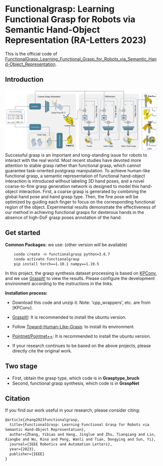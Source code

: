 # Functionalgrasp: Learning Functional Grasp for Robots via Semantic Hand-Object Representation (RA-Letters 2023)
This is the official code of [FunctionalGrasp_Learning_Functional_Grasp_for_Robots_via_Semantic_Hand-Object_Representation](https://ieeexplore.ieee.org/document/10093013). 

## Introduction
<img src="functionalgrasp.png" width="840px">
  Successful grasp is an important and long-standing issue for robots to interact with the real world. Most recent studies
have devoted more attention to stable grasp rather than functional grasp, which cannot guarantee task-oriented postgrasp manipulation. To achieve human-like functional grasp, a semantic representation of functional hand-object interaction is introduced without labeling 3D hand poses, and a novel coarse-to-fine grasp generation network is designed to model this hand-object interaction. First, a coarse grasp is generated by combining the global hand pose and hand grasp type. Then, the fine pose will be optimized by guiding each finger to focus on the corresponding functional region of the object. Experimental results demonstrate the effectiveness of our method in achieving functional grasps for dexterous hands in the absence of high-DoF grasp poses annotation of the hand.

## Get started
**Common Packages:** we use: (other version will be available)

        
        conda create -n functionalgrasp python=3.6.7
        conda activate functionalgrasp
        pip install torch==1.10.1 numpy==1.19.5 

In this project, the grasp synthesis dataset processing is based on [KPConv](https://github.com/HuguesTHOMAS/KPConv-PyTorch/blob/master/INSTALL.md), and we use [GraspIt!](http://graspit-simulator.github.io/build/html/installation_linux.html) to view the results. Please configure the development environment according to the instructions in the links.

**Installation process:**
* Download this code and unzip it. Note: 'cpp_wrappers', etc. are from [KPConv].

* [GraspIt!](http://graspit-simulator.github.io/build/html/installation_linux.html): It is recommended to install the ubuntu version.

* Follow [Toward-Human-Like-Grasp](https://github.com/zhutq-github/Toward-Human-Like-Grasp): to install its environment.

* [Pointnet/Pointnet++](https://github.com/yanx27/Pointnet_Pointnet2_pytorch): It is recommended to install the ubuntu version.

* If your research continues to be based on the above projects, please directly cite the original work.

## Two stage 
* First, obtain the grasp type, which code is in **Grasptype_bruch**
* Second, functional grasp synthesis, which code is in **GraspNet**

## Citation
If you find our work useful in your research, please consider citing:
```
@article{zhang2023functionalgrasp,
  title={FunctionalGrasp: Learning Functional Grasp for Robots via Semantic Hand-Object Representation},
  author={Zhang, Yibiao and Hang, Jinglue and Zhu, Tianqiang and Lin, Xiangbo and Wu, Rina and Peng, Wanli and Tian, Dongying and Sun, Yi},
  journal={IEEE Robotics and Automation Letters},
  year={2023},
  publisher={IEEE}
}
```

